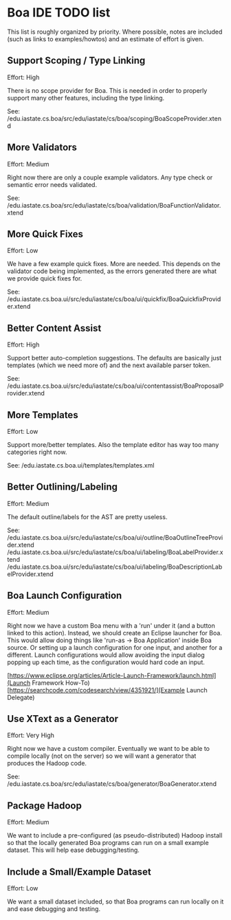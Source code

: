 # Boa IDE TODO list #

This list is roughly organized by priority.  Where possible, notes are included
(such as links to examples/howtos) and an estimate of effort is given.


## Support Scoping / Type Linking ##

Effort: High

There is no scope provider for Boa.  This is needed in order to properly
support many other features, including the type linking.

See: /edu.iastate.cs.boa/src/edu/iastate/cs/boa/scoping/BoaScopeProvider.xtend


## More Validators ##

Effort: Medium

Right now there are only a couple example validators.  Any type check or
semantic error needs validated.

See: /edu.iastate.cs.boa/src/edu/iastate/cs/boa/validation/BoaFunctionValidator.xtend


## More Quick Fixes ##

Effort: Low

We have a few example quick fixes.  More are needed.  This depends on the
validator code being implemented, as the errors generated there are what we
provide quick fixes for.

See: /edu.iastate.cs.boa.ui/src/edu/iastate/cs/boa/ui/quickfix/BoaQuickfixProvider.xtend


## Better Content Assist ##

Effort: High

Support better auto-completion suggestions.  The defaults are basically just
templates (which we need more of) and the next available parser token.

See: /edu.iastate.cs.boa.ui/src/edu/iastate/cs/boa/ui/contentassist/BoaProposalProvider.xtend


## More Templates ##

Effort: Low

Support more/better templates.  Also the template editor has way too many
categories right now.

See: /edu.iastate.cs.boa.ui/templates/templates.xml


## Better Outlining/Labeling ##

Effort: Medium

The default outline/labels for the AST are pretty useless.

See: /edu.iastate.cs.boa.ui/src/edu/iastate/cs/boa/ui/outline/BoaOutlineTreeProvider.xtend
     /edu.iastate.cs.boa.ui/src/edu/iastate/cs/boa/ui/labeling/BoaLabelProvider.xtend
     /edu.iastate.cs.boa.ui/src/edu/iastate/cs/boa/ui/labeling/BoaDescriptionLabelProvider.xtend


## Boa Launch Configuration ##

Effort: Medium

Right now we have a custom Boa menu with a 'run' under it (and a button linked
to this action).  Instead, we should create an Eclipse launcher for Boa.  This
would allow doing things like 'run-as -> Boa Application' inside Boa source.
Or setting up a launch configuration for one input, and another for a
different.  Launch configurations would allow avoiding the input dialog popping
up each time, as the configuration would hard code an input.

[https://www.eclipse.org/articles/Article-Launch-Framework/launch.html](Launch Framework How-To)
[https://searchcode.com/codesearch/view/4351921/](Example Launch Delegate)


## Use XText as a Generator ##

Effort: Very High

Right now we have a custom compiler.  Eventually we want to be able to compile
locally (not on the server) so we will want a generator that produces the
Hadoop code.

See: /edu.iastate.cs.boa/src/edu/iastate/cs/boa/generator/BoaGenerator.xtend


## Package Hadoop ##

Effort: Medium

We want to include a pre-configured (as pseudo-distributed) Hadoop install so
that the locally generated Boa programs can run on a small example dataset.
This will help ease debugging/testing.


## Include a Small/Example Dataset ##

Effort: Low

We want a small dataset included, so that Boa programs can run locally on it
and ease debugging and testing.
